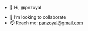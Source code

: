 - 👋 Hi, @pnzoyal
<!-- - 👀 I’m interested in ...
- 🌱 I’m currently learning ...-->
- 💞️ I’m looking to collaborate
- 📫 Reach me: panzoyal@gmail.com

<!---
pnzoyal/pnzoyal is a ✨ special ✨ repository because its `README.md` (this file) appears on your GitHub profile.
You can click the Preview link to take a look at your changes.
--->
